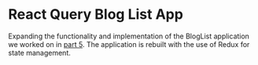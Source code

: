 # React Query Blog List App

Expanding the functionality and implementation of the BlogList application we worked on in [part 5](https://github.com/mister-fix/mooc-fullstack/tree/main/part5/bloglist-frontend). The application is rebuilt with the use of Redux for state management.
